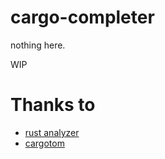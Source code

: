 # cargo-completer

nothing here.

WIP

# Thanks to

- [rust analyzer](https://github.com/rust-lang/rust-analyzer)
- [cargotom](https://github.com/frederik-uni/cargotom)
